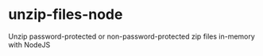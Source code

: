 # unzip-files-node
Unzip password-protected or non-password-protected zip files in-memory with NodeJS
